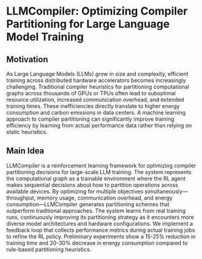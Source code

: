 # LLMCompiler: Optimizing Compiler Partitioning for Large Language Model Training

## Motivation
As Large Language Models (LLMs) grow in size and complexity, efficient training across distributed hardware accelerators becomes increasingly challenging. Traditional compiler heuristics for partitioning computational graphs across thousands of GPUs or TPUs often lead to suboptimal resource utilization, increased communication overhead, and extended training times. These inefficiencies directly translate to higher energy consumption and carbon emissions in data centers. A machine learning approach to compiler partitioning can significantly improve training efficiency by learning from actual performance data rather than relying on static heuristics.

## Main Idea
LLMCompiler is a reinforcement learning framework for optimizing compiler partitioning decisions for large-scale LLM training. The system represents the computational graph as a trainable environment where the RL agent makes sequential decisions about how to partition operations across available devices. By optimizing for multiple objectives simultaneously—throughput, memory usage, communication overhead, and energy consumption—LLMCompiler generates partitioning schemes that outperform traditional approaches. The system learns from real training runs, continuously improving its partitioning strategy as it encounters more diverse model architectures and hardware configurations. We implement a feedback loop that collects performance metrics during actual training jobs to refine the RL policy. Preliminary experiments show a 15-25% reduction in training time and 20-30% decrease in energy consumption compared to rule-based partitioning heuristics.